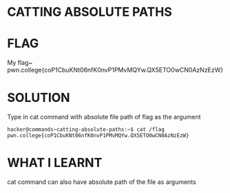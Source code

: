 # CATTING ABSOLUTE PATHS

# FLAG

My flag~ pwn.college{coP1CbuKNt06nfK0nvP1PMvMQYw.QX5ETO0wCN0AzNzEzW}

# SOLUTION

Type in cat command with absolute file path of flag as the argument

```
hacker@commands~catting-absolute-paths:~$ cat /flag
pwn.college{coP1CbuKNt06nfK0nvP1PMvMQYw.QX5ETO0wCN0AzNzEzW}

```

# WHAT I LEARNT
cat command can also have absolute path of the file as arguments






